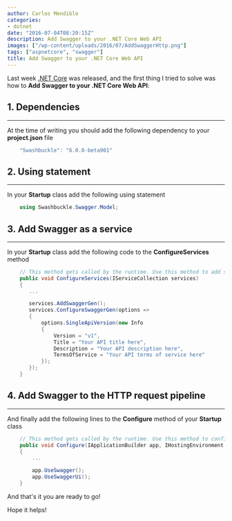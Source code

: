 ```yaml
---
author: Carlos Mendible
categories:
- dotnet
date: "2016-07-04T08:20:15Z"
description: Add Swagger to your .NET Core Web API
images: ["/wp-content/uploads/2016/07/AddSwaggerHttp.png"]
tags: ["aspnetcore", "swagger"]
title: Add Swagger to your .NET Core Web API
---
```

Last week <a href="https://www.microsoft.com/net/core" target="_blank">.NET Core</a> was released, and the first thing I tried to solve was how to **Add Swagger to your .NET Core Web API**:

## 1. Dependencies
---
At the time of writing you should add the following dependency to your **project.json** file 
    
``` csharp
    "Swashbuckle": "6.0.0-beta901"
```

## 2. Using statement
---
In your **Startup** class add the following using statement 
    
``` csharp
    using Swashbuckle.Swagger.Model;
```

## 3. Add Swagger as a service
---
In your **Startup** class add the following code to the **ConfigureServices** method 
    
``` csharp
    // This method gets called by the runtime. Use this method to add services to the container.
    public void ConfigureServices(IServiceCollection services)
    {
       ...

       services.AddSwaggerGen();
       services.ConfigureSwaggerGen(options =>
       {
           options.SingleApiVersion(new Info
           {
               Version = "v1",
               Title = "Your API title here",
               Description = "Your API description here",
               TermsOfService = "Your API terms of service here"
           });
       });
    }
```

## 4. Add Swagger to the HTTP request pipeline
---
And finally add the following lines to the **Configure** method of your **Startup** class 
    
``` csharp
    // This method gets called by the runtime. Use this method to configure the HTTP request pipeline.
    public void Configure(IApplicationBuilder app, IHostingEnvironment env, ILoggerFactory loggerFactory)
    {
        ...

        app.UseSwagger();
        app.UseSwaggerUi();
    }
```

And that's it you are ready to go!

Hope it helps!